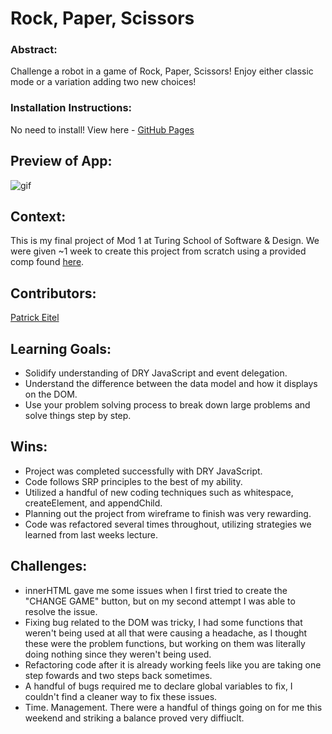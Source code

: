 # Rock, Paper, Scissors

### Abstract:
Challenge a robot in a game of Rock, Paper, Scissors! Enjoy either classic mode or a variation adding two new choices!

### Installation Instructions:
No need to install! View here - [GitHub Pages](https://pitter3.github.io/RockPaperScissors_PE)

## Preview of App:
![gif]()

## Context:
This is my final project of Mod 1 at Turing School of Software & Design. We were given ~1 week to create this project from scratch using a provided comp found [here](https://frontend.turing.edu/projects/module-1/rock-paper-scissors-solo.html).

## Contributors:
[Patrick Eitel](https://github.com/pitter3)

## Learning Goals:
- Solidify understanding of DRY JavaScript and event delegation.
- Understand the difference between the data model and how it displays on the DOM.
- Use your problem solving process to break down large problems and solve things step by step.

## Wins:
- Project was completed successfully with DRY JavaScript.
- Code follows SRP principles to the best of my ability.
- Utilized a handful of new coding techniques such as whitespace, createElement, and appendChild.
- Planning out the project from wireframe to finish was very rewarding.
- Code was refactored several times throughout, utilizing strategies we learned from last weeks lecture.

## Challenges:
- innerHTML gave me some issues when I first tried to create the "CHANGE GAME" button, but on my second attempt I was able to resolve the issue.
- Fixing bug related to the DOM was tricky, I had some functions that weren't being used at all that were causing a headache, as I thought these were the problem functions, but working on them was literally doing nothing since they weren't being used.
- Refactoring code after it is already working feels like you are taking one step fowards and two steps back sometimes.
- A handful of bugs required me to declare global variables to fix, I couldn't find a cleaner way to fix these issues.
- Time. Management. There were a handful of things going on for me this weekend and striking a balance proved very diffiuclt.
